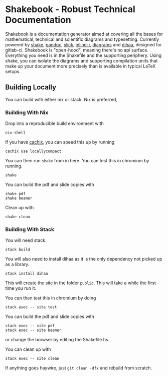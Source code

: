 # Shakebook - Robust Technical Documentation

Shakebook is a documentation generator aimed at covering all the bases for
mathematical, technical and scientific diagrams and typesetting. Currently
powered by [shake](https://shakebuild.com/), [pandoc](https://pandoc.org/),
[slick](https://hackage.haskell.org/package/slick),
[inline-r](https://tweag.github.io/HaskellR/),
[diagrams](https://archives.haskell.org/projects.haskell.org/diagrams/) and
[dihaa](https://bitbucket.org/sascha_wilde/dihaa), designed for gitlab-ci.
Shakebook is "open-hood", meaning there's no api surface. Everything you need
is in the Shakefile and the supporting periphery. Using shake, you can isolate
the diagrams and supporting compilation units that make up your document more
precisely than is available in typical LaTeX setups.

## Building Locally

You can build with either nix or stack. Nix is preferred, 

### Building With Nix

Drop into a reproducible build environment with

    nix-shell

If you have [cachix](https://cachix.org/), you can speed this up by running

    cachix use locallycompact

You can then run `shake` from in here. You can test this in chromium by running.

    shake

You can build the pdf and slide copies with

    shake pdf
    shake beamer

Clean up with

    shake clean

### Building With Stack

You will need stack.

    stack build

You will also need to install dihaa as it is the only dependency not picked up
as a library.

    stack install dihaa

This will create the site in the folder `public`. This will take a while the
first time you run it.

You can then test this in chromium by doing

    stack exec -- site test

You can build the pdf and slide copies with

    stack exec -- site pdf
    stack exec -- site beamer

or change the browser by editing the Shakefile.hs.

You can clean up with

    stack exec -- site clean

If anything goes haywire, just `git clean -dfx` and rebuild from scratch.
